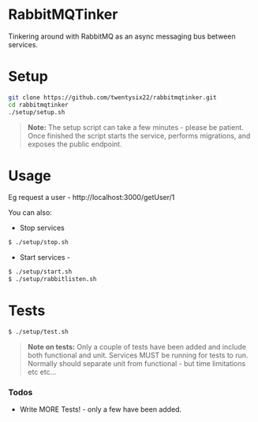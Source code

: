 # RabbitMQTinker

Tinkering around with RabbitMQ as an async messaging bus between services.


# Setup
```sh
git clone https://github.com/twentysix22/rabbitmqtinker.git
cd rabbitmqtinker
./setup/setup.sh
```
> **Note:** The setup script can take a few minutes - please be patient.  Once finished the script starts the service, performs migrations, and exposes the public endpoint.

# Usage

Eg request a user -  http://localhost:3000/getUser/1


You can also:
  - Stop services
```sh
$ ./setup/stop.sh
```
  - Start services -
```sh
$ ./setup/start.sh
$ ./setup/rabbitlisten.sh
```

# Tests

```sh
$ ./setup/test.sh
```
> **Note on tests:** Only a couple of tests have been added and include both functional and unit.  Services MUST be running for tests to run.  Normally should separate unit from functional - but time limitations etc etc...

### Todos

 - Write MORE Tests! - only a few have been added.
